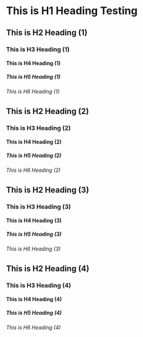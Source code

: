 # This is H1 Heading Testing

## This is H2 Heading (1)
### This is H3 Heading (1)
#### This is H4 Heading (1)
##### This is H5 Heading (1)
###### This is H6 Heading (1)

## This is H2 Heading (2) 
### This is H3 Heading (2)
#### This is H4 Heading (2)
##### This is H5 Heading (2)
###### This is H6 Heading (2)

## This is H2 Heading (3) 
### This is H3 Heading (3)
#### This is H4 Heading (3)
##### This is H5 Heading (3)
###### This is H6 Heading (3)

## This is H2 Heading (4) 
### This is H3 Heading (4)
#### This is H4 Heading (4)
##### This is H5 Heading (4)
###### This is H6 Heading (4)